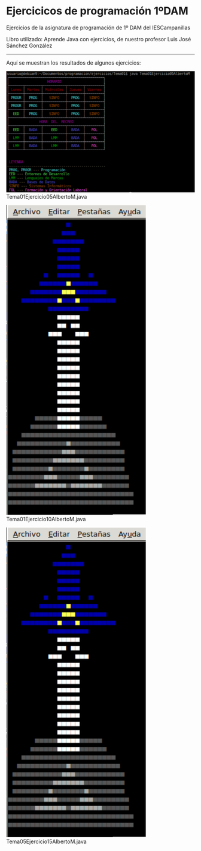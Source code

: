 # Ejercicicos de programación 1ºDAM
Ejercicios de la asignatura de programación de 1º DAM del IESCampanillas

Libro utilizado: Aprende Java con ejercicios, de nuestro profesor Luis José Sánchez González
 
 ---
 
 Aquí se muestran los resultados de algunos ejercicios:
 
 ![Tema01Ejercicio05AlbertoM](https://github.com/albertomorenogonzalez/ejercicios_de_programacion/blob/main/images/Tema01Ejercicio05AlbertoM.PNG)
 Tema01Ejercicio05AlbertoM.java
 
 
 ![Tema01Ejercicio10AlbertoM](https://github.com/albertomorenogonzalez/ejercicios_de_programacion/blob/main/images/Tema01Ejercicio10AlbertoM.png)
 Tema01Ejercicio10AlbertoM.java
 
 
  ![Tema04Ejercicio15AlbertoM](https://github.com/albertomorenogonzalez/ejercicios_de_programacion/blob/main/images/Tema01Ejercicio10AlbertoM.PNG)
 Tema05Ejercicio15AlbertoM.java
